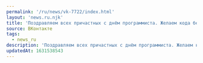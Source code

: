```yaml
---
permalink: '/ru/news/vk-7722/index.html'
layout: 'news.ru.njk'
title: 'Поздравляем всех причастных с днём программиста. Желаем кода без багов!'
source: ВКонтакте
tags:
  - news_ru
description: 'Поздравляем всех причастных с днём программиста. Желаем кода без багов!'
updatedAt: 1631538543
---
```

